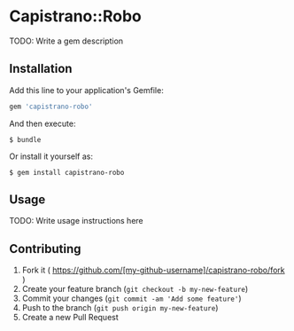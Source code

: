 # Capistrano::Robo

TODO: Write a gem description

## Installation

Add this line to your application's Gemfile:

```ruby
gem 'capistrano-robo'
```

And then execute:

    $ bundle

Or install it yourself as:

    $ gem install capistrano-robo

## Usage

TODO: Write usage instructions here

## Contributing

1. Fork it ( https://github.com/[my-github-username]/capistrano-robo/fork )
2. Create your feature branch (`git checkout -b my-new-feature`)
3. Commit your changes (`git commit -am 'Add some feature'`)
4. Push to the branch (`git push origin my-new-feature`)
5. Create a new Pull Request
